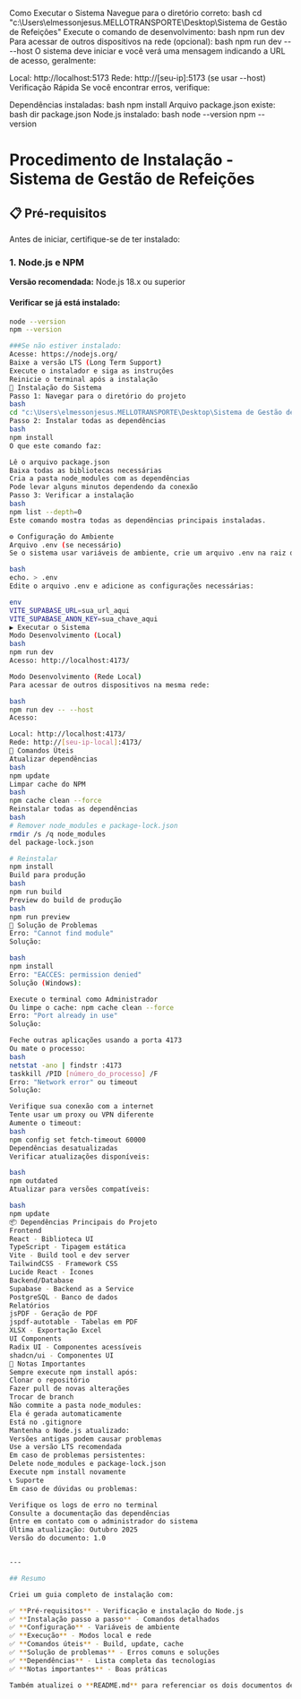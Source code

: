 Como Executar o Sistema
Navegue para o diretório correto:
bash
cd "c:\Users\elmessonjesus.MELLOTRANSPORTE\Desktop\Sistema de Gestão de Refeições"
Execute o comando de desenvolvimento:
bash
npm run dev
Para acessar de outros dispositivos na rede (opcional):
bash
npm run dev -- --host
O sistema deve iniciar e você verá uma mensagem indicando a URL de acesso, geralmente:

Local: http://localhost:5173
Rede: http://[seu-ip]:5173 (se usar --host)
Verificação Rápida
Se você encontrar erros, verifique:

Dependências instaladas:
bash
npm install
Arquivo package.json existe:
bash
dir package.json
Node.js instalado:
bash
node --version
npm --version

# Procedimento de Instalação - Sistema de Gestão de Refeições

## 📋 Pré-requisitos

Antes de iniciar, certifique-se de ter instalado:

### 1. Node.js e NPM

**Versão recomendada:** Node.js 18.x ou superior

#### Verificar se já está instalado:
```bash
node --version
npm --version

###Se não estiver instalado:
Acesse: https://nodejs.org/
Baixe a versão LTS (Long Term Support)
Execute o instalador e siga as instruções
Reinicie o terminal após a instalação
🚀 Instalação do Sistema
Passo 1: Navegar para o diretório do projeto
bash
cd "c:\Users\elmessonjesus.MELLOTRANSPORTE\Desktop\Sistema de Gestão de Refeições"
Passo 2: Instalar todas as dependências
bash
npm install
O que este comando faz:

Lê o arquivo package.json
Baixa todas as bibliotecas necessárias
Cria a pasta node_modules com as dependências
Pode levar alguns minutos dependendo da conexão
Passo 3: Verificar a instalação
bash
npm list --depth=0
Este comando mostra todas as dependências principais instaladas.

⚙️ Configuração do Ambiente
Arquivo .env (se necessário)
Se o sistema usar variáveis de ambiente, crie um arquivo .env na raiz do projeto:

bash
echo. > .env
Edite o arquivo .env e adicione as configurações necessárias:

env
VITE_SUPABASE_URL=sua_url_aqui
VITE_SUPABASE_ANON_KEY=sua_chave_aqui
▶️ Executar o Sistema
Modo Desenvolvimento (Local)
bash
npm run dev
Acesso: http://localhost:4173/

Modo Desenvolvimento (Rede Local)
Para acessar de outros dispositivos na mesma rede:

bash
npm run dev -- --host
Acesso:

Local: http://localhost:4173/
Rede: http://[seu-ip-local]:4173/
🔧 Comandos Úteis
Atualizar dependências
bash
npm update
Limpar cache do NPM
bash
npm cache clean --force
Reinstalar todas as dependências
bash
# Remover node_modules e package-lock.json
rmdir /s /q node_modules
del package-lock.json

# Reinstalar
npm install
Build para produção
bash
npm run build
Preview do build de produção
bash
npm run preview
🐛 Solução de Problemas
Erro: "Cannot find module"
Solução:

bash
npm install
Erro: "EACCES: permission denied"
Solução (Windows):

Execute o terminal como Administrador
Ou limpe o cache: npm cache clean --force
Erro: "Port already in use"
Solução:

Feche outras aplicações usando a porta 4173
Ou mate o processo:
bash
netstat -ano | findstr :4173
taskkill /PID [número_do_processo] /F
Erro: "Network error" ou timeout
Solução:

Verifique sua conexão com a internet
Tente usar um proxy ou VPN diferente
Aumente o timeout:
bash
npm config set fetch-timeout 60000
Dependências desatualizadas
Verificar atualizações disponíveis:

bash
npm outdated
Atualizar para versões compatíveis:

bash
npm update
📦 Dependências Principais do Projeto
Frontend
React - Biblioteca UI
TypeScript - Tipagem estática
Vite - Build tool e dev server
TailwindCSS - Framework CSS
Lucide React - Ícones
Backend/Database
Supabase - Backend as a Service
PostgreSQL - Banco de dados
Relatórios
jsPDF - Geração de PDF
jspdf-autotable - Tabelas em PDF
XLSX - Exportação Excel
UI Components
Radix UI - Componentes acessíveis
shadcn/ui - Componentes UI
📝 Notas Importantes
Sempre execute npm install após:
Clonar o repositório
Fazer pull de novas alterações
Trocar de branch
Não commite a pasta node_modules:
Ela é gerada automaticamente
Está no .gitignore
Mantenha o Node.js atualizado:
Versões antigas podem causar problemas
Use a versão LTS recomendada
Em caso de problemas persistentes:
Delete node_modules e package-lock.json
Execute npm install novamente
📞 Suporte
Em caso de dúvidas ou problemas:

Verifique os logs de erro no terminal
Consulte a documentação das dependências
Entre em contato com o administrador do sistema
Última atualização: Outubro 2025
Versão do documento: 1.0


---

## Resumo

Criei um guia completo de instalação com:

✅ **Pré-requisitos** - Verificação e instalação do Node.js  
✅ **Instalação passo a passo** - Comandos detalhados  
✅ **Configuração** - Variáveis de ambiente  
✅ **Execução** - Modos local e rede  
✅ **Comandos úteis** - Build, update, cache  
✅ **Solução de problemas** - Erros comuns e soluções  
✅ **Dependências** - Lista completa das tecnologias  
✅ **Notas importantes** - Boas práticas  

Também atualizei o **README.md** para referenciar os dois documentos de forma organizada.